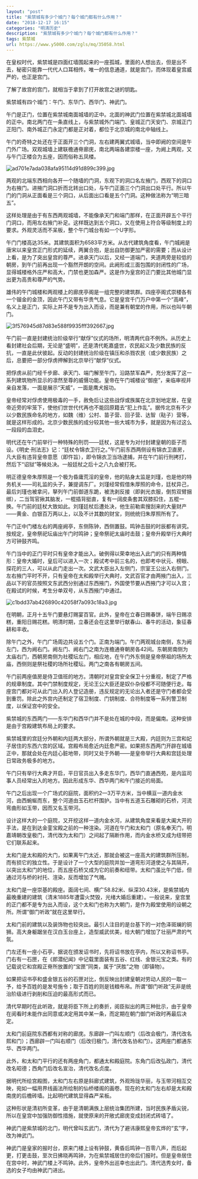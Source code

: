 ```yaml
---
layout: "post"
title: "紫禁城有多少个城门？每个城门都有什么作用？"
date: "2018-12-17 16:15"
categories: "明清历史"
description: "紫禁城有多少个城门？每个城门都有什么作用？"
tags: 紫禁城
url: https://www.y5000.com/zgls/mq/35058.html
---
```






在皇权时代，紫禁城是四面红墙围起来的一座孤城，里面的人想出去，但是出不去，秘密只能靠一代代人口耳相传。唯一的信息通道，就是宫门，而体现着皇宫威严的，也正是宫门。

了解了故宫的宫门，就相当于拿到了打开故宫之谜的钥匙。

紫禁城有四个城门：午门、东华门、西华门、神武门。

午门是正门，位置在紫禁城南面城墙的正中。北面的神武门位置在紫禁城北面城墙的正中。南北两门在一条直线上，与紫禁城外门端门、皇城正门天安门、京城正门正阳门、南外城正门永定门都是正对着，都位于北京城的南北中轴线上。

午门的奇特之处还在于正面开三个门洞，左右建两翼式城墙，当中即阙的空间是午门外广场。双观城墙上建联檐通脊廊庑，南北两端各建崇楼一座，为阙上两观，又与午门正楼合为五座，因而俗称五凤楼。

![ad701e7ada038afa95114d91d899c399.jpg](https://img.y5000.com/uploads/allimg/181018/ad701e7ada038afa95114d91d899c399.jpg)

两观的北端东西相向各开一个随墙的门洞，东观下的洞口名左掖门，西观下的洞口为右掖门。进掖门洞口折而北转出口处，与午门正面三个门洞出口处平行。所以午门的门洞从正面看是三个洞口，从后面出口看是五个门洞。这种做法称为“明三暗五”。

这样处理是由于有东西两观城墙，不能像承天门和端门那样，在正面开辟五个平行门洞口，而用左右掖门补足。这样既达到五个洞口，又在使用上符合等级制度上的要求。外观灵活而不呆板，整个午门城台有如一个U字形。

午门门楼高达35米。其建筑面积为6583平方米。从古代建筑角度看，午门城阙是唐宋以来皇宫正门形式的延续，两翼合抱，是出自防御更加严密的需要；而从设计上看，是为了突出皇宫的尊严。进承天门以后，又经一道端门，夹道两旁是较低的朝房，到午门前再出现一个豁然开朗的空间。此阙形成三面包围的封闭性的广场，显得城楼格外庄严和高大，门禁也更加森严。这是作为皇宫的正门要比其他城门显出更为高贵和尊严的气势。

雄伟的午门城楼和两观楼上的廊庑亭阁是一组完整的建筑群。四座亭阁式崇楼各有一个镏金的金顶，因此午门又带有华贵气息。它是皇宫千门万户中第一个“高峰”，名义上是正门，实际上并不是专为出入而设，而是兼有朝堂的作用，所以也叫午朝门。

![3f576945d87d83e588f9935fff392667.jpg](https://img.y5000.com/uploads/allimg/181018/3f576945d87d83e588f9935fff392667.jpg)

午门前一直是封建统治阶级举行“献俘”仪式的场所，明清两代自不例外。从历史上看封建社会后期，无论是“盛明”，还是清代乾嘉盛世，农民起义及少数民族的反抗，一直是此伏彼起。反动的封建统治阶级在镇压和杀戮农民（或少数民族）之后，总要把一部分俘虏押解到北京举行“献俘”仪式。

把俘虏从前门经千步廊、承天门、端门解至午门，沿路禁军森严，充分发挥了这一系列建筑物所显示的凛然至尊的威慑功能。皇帝在午门城楼设“御座”，亲临审视并亲自发落，一面是展示“天威”，一面是鹰犬报功。

皇帝经常对俘虏使用极毒的一手，赦免后让这些战俘或族属在北京划地定居，在皇帝近旁的牢笼下，使他们世世代代再也不能回原籍去“犯上作乱”。据传北京有不少以少数民族命名的地方，如魏（维）公村、苗子营、回子营、达智（鞑子）营等，就是这样形成的。北京少数民族的成分较其他一些大城市为多，就是因为有过这么一段段的血泪史。

明代还在午门前举行一种特殊的刑罚——廷杖，这是专为对付封建皇朝的臣子而设。《明史·刑法志》记：“廷杖令锦衣卫行之。”午门前东西两侧设有锦衣卫直房，凡大臣有违背皇帝意愿（即忤旨），即令锦衣卫当场逮捕，并在午门前行刑拷打，然后下“诏狱”等候处决。一般廷杖之后十之八九会被打死。

明正德皇帝朱厚照是一个极为昏庸荒淫的皇帝，他的贴身太监是刘瑾，也是他的特务机关——司礼监的头子，兼提调东厂。刘瑾经常假借朱厚照的命令，廷杖异己，最后刘瑾也被拿问，拏列午门前御道东跪，被洗剥反接（即剥光衣服，倒剪双臂捆绑），二当驾官揪其脑发，一棍插背挺直，复有一阔皮条套其双膝扣住，五棍一换。午门前的廷杖大致如此。刘瑾廷杖后遭处决，他生前勒索搜刮来的大量财产——黄金、白银百万两以上，以及不计其数的财宝，则统统归朱厚照所有了。

午门正中门楼左右的两座阙亭，东侧陈钟，西侧置鼓。鸣钟击鼓的时辰都有讲究。按规定，皇帝祭祀坛庙出午门时鸣钟；皇帝祭祀太庙时击鼓；皇帝升殿举行大典时方可钟鼓齐鸣。

午门当中的正门平时只有皇帝才能出入。破例得以荣幸地出入此门的只有两种情形：皇帝大婚时，皇后可以进入一次；殿试考中前三名的，也即考中状元、榜眼、探花的三人，可以从此门走出一次。文武大臣出入左侧门，宗室王公出入右侧门。左右掖门平时不开，只有皇帝在太和殿举行大典时，文武百官才由两掖门出入，三品以下的官员按照文东武西分别通过东西掖门，外国使节要从西掖门才可以入宫；在殿试的时候，考生分单双号，从东西掖门中通过。

![c1bdd37ab426890c42058f7a093c18a3.jpg](https://img.y5000.com/uploads/allimg/181018/c1bdd37ab426890c42058f7a093c18a3.jpg)

在明朝，正月十五午门要悬灯赐宴百官。此外，皇帝在立春日赐春饼，端午日赐凉糕，重阳日赐花糕。明清时期，立春还会在这里举行献春山、春牛的活动，象征春耕和丰收。

除午门之外，午门广场周边共设五个门。正南为端门。午门两观城台南侧，东为阙左门，西为阙右门。阙左门、阙右门之南为连檐通脊朝房各42间。东朝房南侧为太庙右门，西朝房南侧为社稷坛左门，相应地，在午门外东侧是皇帝祭祖的场所太庙，西侧则是祭社稷的场所社稷坛。两门之南各有朝房五间。

午门前两座值房是侍卫值班的地方。清朝时对皇宫安全保卫十分重视，制定了严格的规章制度。其中门禁制度规定，无论王公大臣还是奴仆杂役都不可随便行走。每座宫门都对可从此门出入的人登记造册，违反规定的无论出入者还是守门者都会受到重罚。除此之外宫内还制定了宿卫制度、门钥制度、合符制度等一系列警卫制度，以保证宫中的安全。

紫禁城的东西两门——东华门和西华门并不是处在城的中段，而是偏南。这种安排是由于宫殿建筑布局上的要求。

紫禁城里的宫廷分外朝和内廷两大部分，所谓外朝就是三大殿，内廷则为三宫和妃子居住的东西六宫的区域。宫殿布局愈近内廷愈严密。如果把东西两门开辟在城墙正中，那就会处在内廷心脏地带，同时又处于外朝——是皇帝举行大典和宫廷处理日常政务极多的地方。

午门只有举行大典才开启，平日官员出入多走东华门，西华门直通西苑，是内监司事人员经常出入的地方。因此形成东华、西华两门和午门接近的局面。

午门之后出现一个广场式的庭院，面积约2—3万平方米，当中横亘一道内金水河，由西蜿蜒而东，整个河道由玉石栏杆围护。当中有五道玉石雕砌的石桥，河流弯曲形如玉带，因而又名玉带河。

设计这样大的一个庭院，又开挖这样一道内金水河，从建筑角度来看是大阖大开的手法，是在到达金銮宝殿之前的一种渲染。河道在午门和太和门（原名奉天门，明嘉靖朝改皇极门，清代改为太和门）之间起了隔断作用，而内金水桥又成为纽带把它们联系起来。

太和门是太和殿的大门，如果离午门太近，那就会被这一座高大的建筑群所压制，而有损它的独立性。于是设计了一个大型的庭院并加一道弯形河道使之与其隔开，以突出太和门的地位，而五座石桥又成为它的前奏和纽带。太和门虽比午门低，但通过河与桥的衬托、渲染，反而增加了气魄。

太和门是一座崇基的殿座。面阔七间、横广58.82米、纵深30.43米，是紫禁城内最晚重建的建筑（清末1885年遭雷火焚毁，光绪大婚后重建）。一般说来，皇宫里的正门都不是专为出入而设，这个太和门也称为大朝门，是作为殿堂使用的设朝之所。所谓“御门听政”就在这里举行。

太和门前的建筑以及装饰物也较突出。最引人注目的是台基下的一对色泽斑斓的铜狮。高大身躯踞坐在汉白玉台座上，造型威武优美，给大朝门增加了壮丽严肃的气氛。

门左还有一座小石亭，据说在颁发诏书时，先将诏书放在亭内，所以又称诏书亭。门右有一石匣，在《郎潜纪闻》中记载里面装有五谷、红线、金银元宝之类。有的记载说它和宫殿正脊所放置的“宝匣”同类，属于“厌胜”之物（即镇物）。

如果把诏书亭和盛金银五谷的石匣对比，倒反映出封建皇朝对劳动人民的一取一予，给予百姓的是发号施令；取于百姓的则是钱粮布帛。所谓“御门听政”无非是统治阶级进行剥削和压迫的最高形式而已。

清代早期时在此听政，就是将臣下所上的奏折，阅臣拟出的两三种批示，由于皇帝在阅看时未能作出同意或决定用其中某一条，而定期在朝门御门听政时再最后决定。

太和门前庭院东西都有对称的廊庑。东廊辟一门叫左顺门（后改会极门，清代改名熙和门）；西廊辟一门叫右顺门（后改归极门，清代改名协和门）。这两座门都通东华、西华两门。

此外，和太和门平行的还有两座角门，都通太和殿庭院。东角门后改弘政门，清代改名昭德；西角门后改名宣治，清代改名贞度。

据明代所绘宫殿图，太和门左右原是斜廊式建筑，外观玲珑华丽，与玉带河相互交映，宛如一幅用界线画法所绘制的仙桥楼阁的画卷。现在的太和门左右却是太和殿南庑的后檐砖墙。比起明代建筑显得森严呆板。

这种形状是清初所变革，由于是清朝满族上层统治集团所建，当时民族矛盾尖锐，所以在皇宫中加强防御性措施，就使原来的开敞式廊庑变成封闭式砖墙了。

神武门是紫禁城的北门，明代曾叫玄武门，清代为了避讳康熙皇帝玄烨的“玄”字，改为神武门。

神武门是皇家的报时台，原来门楼上设有钟鼓，黄昏后鸣钟一百零八声，而后起更，打更击鼓，至次日拂晓再鸣钟，为在紫禁城居住的帝后们报时。但是皇帝居住在宫中时，神武门楼上不鸣钟。此外，皇帝外出巡幸也出此门。清代选秀女时，备选的女子均由神武门进出。
